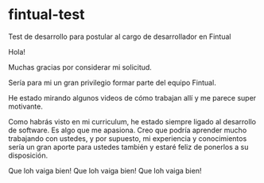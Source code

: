 # fintual-test
Test de desarrollo para postular al cargo de desarrollador en Fintual

Hola!

Muchas gracias por considerar mi solicitud.

Sería para mi un gran privilegio formar parte del equipo Fintual.

He estado mirando algunos videos de cómo trabajan allí y me parece super motivante. 

Como habrás visto en mi curriculum, he estado siempre ligado al desarrollo de software. Es algo que me apasiona. Creo que podría aprender mucho trabajando con ustedes, y por supuesto, mi experiencia y conocimientos sería un gran aporte para ustedes también y estaré feliz de ponerlos a su disposición.

Que loh vaiga bien! Que loh vaiga bien! Que loh vaiga bien! 
